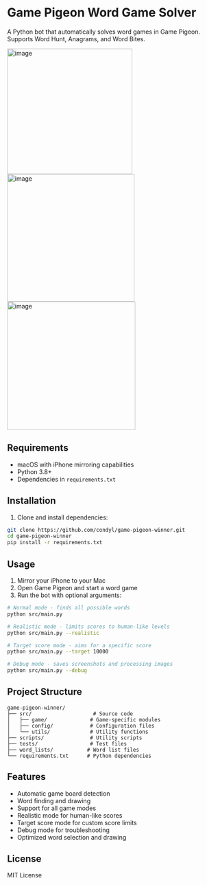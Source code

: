 # Game Pigeon Word Game Solver

A Python bot that automatically solves word games in Game Pigeon. Supports Word Hunt, Anagrams, and Word Bites.

<img width="292" alt="image" src="https://github.com/user-attachments/assets/235b1f25-21ab-4823-91d9-7d27b928cddf" />
<img width="297" alt="image" src="https://github.com/user-attachments/assets/ee912181-bda6-47f2-9913-1037050f2d0a" />
<img width="299" alt="image" src="https://github.com/user-attachments/assets/8f121c47-7fc1-40f9-a89c-5ab5f330b100" />


## Requirements

- macOS with iPhone mirroring capabilities
- Python 3.8+
- Dependencies in `requirements.txt`

## Installation

1. Clone and install dependencies:
```sh
git clone https://github.com/condyl/game-pigeon-winner.git
cd game-pigeon-winner
pip install -r requirements.txt
```

## Usage

1. Mirror your iPhone to your Mac
2. Open Game Pigeon and start a word game
3. Run the bot with optional arguments:
```sh
# Normal mode - finds all possible words
python src/main.py

# Realistic mode - limits scores to human-like levels
python src/main.py --realistic

# Target score mode - aims for a specific score
python src/main.py --target 10000

# Debug mode - saves screenshots and processing images
python src/main.py --debug
```

## Project Structure

```
game-pigeon-winner/
├── src/                    # Source code
│   ├── game/              # Game-specific modules
│   ├── config/            # Configuration files
│   └── utils/             # Utility functions
├── scripts/               # Utility scripts
├── tests/                 # Test files
├── word_lists/           # Word list files
└── requirements.txt      # Python dependencies
```

## Features

- Automatic game board detection
- Word finding and drawing
- Support for all game modes
- Realistic mode for human-like scores
- Target score mode for custom score limits
- Debug mode for troubleshooting
- Optimized word selection and drawing

## License

MIT License
